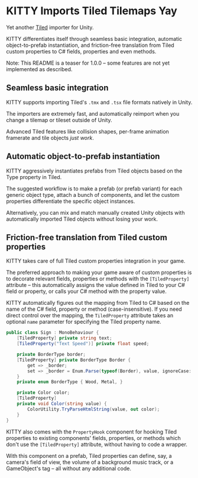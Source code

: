 # KITTY Imports Tiled Tilemaps Yay

Yet another [Tiled] importer for Unity.

KITTY differentiates itself through seamless basic integration, automatic object-to-prefab
instantiation, and friction-free translation from Tiled custom properties to C# fields, properties
and even methods.

Note: This README is a teaser for 1.0.0 – some features are not yet implemented as described.

## Seamless basic integration

KITTY supports importing Tiled's `.tmx` and `.tsx` file formats natively in Unity.

The importers are extremely fast, and automatically reimport when you change a tilemap or tileset
outside of Unity.

Advanced Tiled features like collision shapes, per-frame animation framerate and tile objects
*just work*.

## Automatic object-to-prefab instantiation

KITTY aggressively instantiates prefabs from Tiled objects based on the Type property in Tiled.

The suggested workflow is to make a prefab (or prefab variant) for each generic object type, attach
a bunch of components, and let the custom properties differentiate the specific object instances.

Alternatively, you can mix and match manually created Unity objects with automatically imported
Tiled objects without losing your work.

## Friction-free translation from Tiled custom properties

KITTY takes care of full Tiled custom properties integration in your game.

The preferred approach to making your game aware of custom properties is to decorate relevant
fields, properties or methods with the `[TiledProperty]` attribute – this automatically assigns the
value defined in Tiled to your C# field or property, or calls your C# method with the property
value.

KITTY automatically figures out the mapping from Tiled to C# based on the name of the C# field,
property or method (case-insensitive). If you need direct control over the mapping, the
`TiledProperty` attribute takes an optional `name` parameter for specifying the Tiled property name.

```csharp
public class Sign : MonoBehaviour {
	[TiledProperty] private string text;
	[TiledProperty("Text Speed")] private float speed;

	private BorderType border;
	[TiledProperty] private BorderType Border {
		get => _border;
		set => _border = Enum.Parse(typeof(Border), value, ignoreCase: true);
	}
	private enum BorderType { Wood, Metal, }

	private Color color;
	[TiledProperty]
	private void Color(string value) {
		ColorUtility.TryParseHtmlString(value, out color);
	}
}
```

KITTY also comes with the `PropertyHook` component for hooking Tiled properties to existing
components' fields, properties, or methods which don't use the `[TiledProperty]` attribute, without
having to code a wrapper.

With this component on a prefab, Tiled properties can define, say, a camera's field of view, the
volume of a background music track, or a GameObject's tag – all without any additional code.

[Tiled]: https://www.mapeditor.org/
